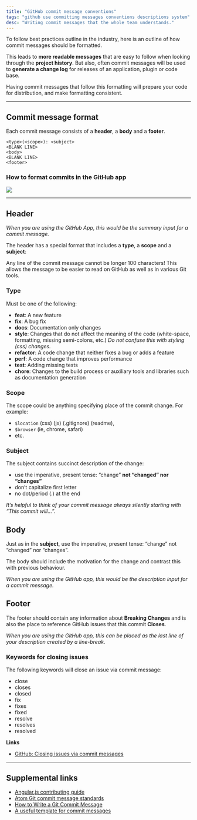 ```yaml
---
title: "GitHub commit message conventions"
tags: "github use committing messages conventions descriptions system"
desc: "Writing commit messages that the whole team understands."
---
```


To follow best practices outline in the industry, here is an outline of how commit messages should be formatted.

This leads to **more readable messages** that are easy to follow when looking through the **project history**. But also, often commit messages will be used to **generate a change log** for releases of an application, plugin or code base.

Having commit messages that follow this formatting will prepare your code for distribution, and make formatting consistent.

---

## Commit message format

Each commit message consists of a **header**, a **body** and a **footer**.

```
<type>(<scope>): <subject>
<BLANK LINE>
<body>
<BLANK LINE>
<footer>
```

### How to format commits in the GitHub app

![](app-commit.jpg)

---

## Header

*When you are using the GitHub App, this would be the summary input for a commit message.*

The header has a special format that includes a **type**, a **scope** and a **subject**:

Any line of the commit message cannot be longer 100 characters! This allows the message to be easier to read on GitHub as well as in various Git tools.

### Type

Must be one of the following:

- **feat**: A new feature
- **fix**: A bug fix
- **docs**: Documentation only changes
- **style**: Changes that do not affect the meaning of the code (white-space, formatting, missing semi-colons, etc.) *Do not confuse this with styling (css) changes.*
- **refactor**: A code change that neither fixes a bug or adds a feature
- **perf**: A code change that improves performance
- **test**: Adding missing tests
- **chore**: Changes to the build process or auxiliary tools and libraries such as documentation generation

### Scope

The scope could be anything specifying place of the commit change. For example:

- `$location` (css) (js) (.gitignore) (readme),
- `$browser` (ie, chrome, safari)
- etc.

### Subject

The subject contains succinct description of the change:

- use the imperative, present tense: “change” **not “changed” nor “changes”**
- don’t capitalize first letter
- no dot/period (.) at the end

*It’s helpful to think of your commit message always silently starting with “This commit will…”.*

## Body

Just as in the **subject**, use the imperative, present tense: “change” not “changed” nor “changes”.

The body should include the motivation for the change and contrast this with previous behaviour.

*When you are using the GitHub app, this would be the description input for a commit message.*

## Footer

The footer should contain any information about **Breaking Changes** and is also the place to reference GitHub issues that this commit **Closes**.

*When you are using the GitHub app, this can be placed as the last line of your description created by a line-break.*

### Keywords for closing issues

The following keywords will close an issue via commit message:

- close
- closes
- closed
- fix
- fixes
- fixed
- resolve
- resolves
- resolved

**Links**

- [GitHub: Closing issues via commit messages](https://help.github.com/articles/closing-issues-via-commit-messages/)

---

## Supplemental links

- [Angular.js contributing guide](https://github.com/angular/angular.js/blob/master/CONTRIBUTING.md#commit)
- [Atom Git commit message standards](https://atom.io/docs/latest/contributing#git-commit-messages)
- [How to Write a Git Commit Message](http://chris.beams.io/posts/git-commit/)
- [A useful template for commit messages](http://codeinthehole.com/writing/a-useful-template-for-commit-messages/)
